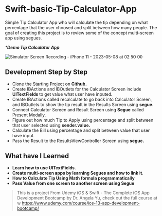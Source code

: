 # Swift-basic-Tip-Calculator-App
Simple Tip Calculator App who will calculate the tip depending on what percentage that the user choosed and split between how many people.  The goal of creating this project is to review some of the concept multi-screen app using segues.

_***Demo Tip Calculator App**_

![Simulator Screen Recording - iPhone 11 - 2023-05-08 at 02 50 00](https://github.com/Surya221299/Swift-basic-Tip-Calculator-App/assets/60531747/e4910739-5928-4627-b992-9a397df060cd)


## **Development Step by Step**
- Clone the Starting Project on **Github.**
- Create IBActions and IBOutlets for the Calculator Screen include **UITextFields** to get value what user have inputed.
- Create IBActions called recalculate to go back into Calculator Screen, and IBOutlets to show the tip result in the Results Screen using **segue.**
- Connect Calculator Screen and Result Screen using **Segue** called Present Modally. 
- Figure out how much Tip to Apply using percentage and split between that user selected using **sender.value.**
- Calculate the Bill using percentage and split between value that user have input.
- Pass the Result to the ResultsViewController Screen using **segue.**

## **What have I Learned**
- **Learn how to use UITextFields.**
- **Create multi-screen apps by learning Segues and how to link it.**
- **How to Calculate Tip Using Math formula programmatically**
- **Pass Value from one screen to another screen using Segue**

>This is a project From Udemy iOS & Swift - The Complete iOS App Development Bootcamp by Dr. Angela Yu, check out the full course at w https://www.udemy.com/course/ios-13-app-development-bootcamp/
